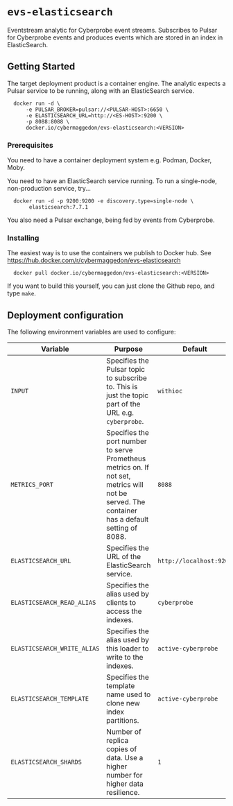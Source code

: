# `evs-elasticsearch`

Eventstream analytic for Cyberprobe event streams.  Subscribes to Pulsar
for Cyberprobe events and produces events which are stored in an index in
ElasticSearch.

## Getting Started

The target deployment product is a container engine.  The analytic expects
a Pulsar service to be running, along with an ElasticSearch service.

```
  docker run -d \
      -e PULSAR_BROKER=pulsar://<PULSAR-HOST>:6650 \
      -e ELASTICSEARCH_URL=http://<ES-HOST>:9200 \
      -p 8088:8088 \
      docker.io/cybermaggedon/evs-elasticsearch:<VERSION>
```
      
### Prerequisites

You need to have a container deployment system e.g. Podman, Docker, Moby.

You need to have an ElasticSearch service running.  To run a single-node,
non-production service, try...

```
  docker run -d -p 9200:9200 -e discovery.type=single-node \
       elasticsearch:7.7.1
```

You also need a Pulsar exchange, being fed by events from Cyberprobe.

### Installing

The easiest way is to use the containers we publish to Docker hub.
See https://hub.docker.com/r/cybermaggedon/evs-elasticsearch

```
  docker pull docker.io/cybermaggedon/evs-elasticsearch:<VERSION>
```

If you want to build this yourself, you can just clone the Github repo,
and type `make`.

## Deployment configuration

The following environment variables are used to configure:

| Variable | Purpose | Default |
|----------|---------|---------|
| `INPUT` | Specifies the Pulsar topic to subscribe to.  This is just the topic part of the URL e.g. `cyberprobe`. | `withioc` |
| `METRICS_PORT` | Specifies the port number to serve Prometheus metrics on.  If not set, metrics will not be served. The container has a default setting of 8088. | `8088` |
| `ELASTICSEARCH_URL` | Specifies the URL of the ElasticSearch service. | `http://localhost:9200` |
| `ELASTICSEARCH_READ_ALIAS` | Specifies the alias used by clients to access the indexes. | `cyberprobe` |
| `ELASTICSEARCH_WRITE_ALIAS` | Specifies the alias used by this loader to write to the indexes. | `active-cyberprobe` |
| `ELASTICSEARCH_TEMPLATE` | Specifies the template name used to clone new index partitions. | `active-cyberprobe` |
| `ELASTICSEARCH_SHARDS` | Number of replica copies of data.  Use a higher number for higher data resilience. | `1` |


